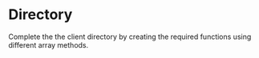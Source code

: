 <!-- Author: Tyler Wharmby -->
<!-- Course: Web Applications -->
<!-- Date: 02/22/2025 -->

# Directory
Complete the the client directory by creating the required functions using different array methods. 